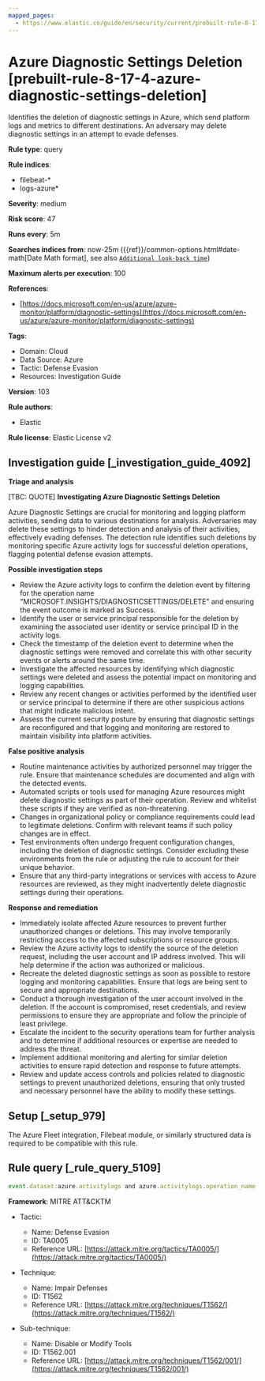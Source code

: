```yaml
---
mapped_pages:
  - https://www.elastic.co/guide/en/security/current/prebuilt-rule-8-17-4-azure-diagnostic-settings-deletion.html
---
```


# Azure Diagnostic Settings Deletion [prebuilt-rule-8-17-4-azure-diagnostic-settings-deletion]

Identifies the deletion of diagnostic settings in Azure, which send platform logs and metrics to different destinations. An adversary may delete diagnostic settings in an attempt to evade defenses.

**Rule type**: query

**Rule indices**:

* filebeat-*
* logs-azure*

**Severity**: medium

**Risk score**: 47

**Runs every**: 5m

**Searches indices from**: now-25m ({{ref}}/common-options.html#date-math[Date Math format], see also [`Additional look-back time`](docs-content://solutions/security/detect-and-alert/create-detection-rule.md#rule-schedule))

**Maximum alerts per execution**: 100

**References**:

* [https://docs.microsoft.com/en-us/azure/azure-monitor/platform/diagnostic-settings](https://docs.microsoft.com/en-us/azure/azure-monitor/platform/diagnostic-settings)

**Tags**:

* Domain: Cloud
* Data Source: Azure
* Tactic: Defense Evasion
* Resources: Investigation Guide

**Version**: 103

**Rule authors**:

* Elastic

**Rule license**: Elastic License v2

## Investigation guide [_investigation_guide_4092]

**Triage and analysis**

[TBC: QUOTE]
**Investigating Azure Diagnostic Settings Deletion**

Azure Diagnostic Settings are crucial for monitoring and logging platform activities, sending data to various destinations for analysis. Adversaries may delete these settings to hinder detection and analysis of their activities, effectively evading defenses. The detection rule identifies such deletions by monitoring specific Azure activity logs for successful deletion operations, flagging potential defense evasion attempts.

**Possible investigation steps**

* Review the Azure activity logs to confirm the deletion event by filtering for the operation name "MICROSOFT.INSIGHTS/DIAGNOSTICSETTINGS/DELETE" and ensuring the event outcome is marked as Success.
* Identify the user or service principal responsible for the deletion by examining the associated user identity or service principal ID in the activity logs.
* Check the timestamp of the deletion event to determine when the diagnostic settings were removed and correlate this with other security events or alerts around the same time.
* Investigate the affected resources by identifying which diagnostic settings were deleted and assess the potential impact on monitoring and logging capabilities.
* Review any recent changes or activities performed by the identified user or service principal to determine if there are other suspicious actions that might indicate malicious intent.
* Assess the current security posture by ensuring that diagnostic settings are reconfigured and that logging and monitoring are restored to maintain visibility into platform activities.

**False positive analysis**

* Routine maintenance activities by authorized personnel may trigger the rule. Ensure that maintenance schedules are documented and align with the detected events.
* Automated scripts or tools used for managing Azure resources might delete diagnostic settings as part of their operation. Review and whitelist these scripts if they are verified as non-threatening.
* Changes in organizational policy or compliance requirements could lead to legitimate deletions. Confirm with relevant teams if such policy changes are in effect.
* Test environments often undergo frequent configuration changes, including the deletion of diagnostic settings. Consider excluding these environments from the rule or adjusting the rule to account for their unique behavior.
* Ensure that any third-party integrations or services with access to Azure resources are reviewed, as they might inadvertently delete diagnostic settings during their operations.

**Response and remediation**

* Immediately isolate affected Azure resources to prevent further unauthorized changes or deletions. This may involve temporarily restricting access to the affected subscriptions or resource groups.
* Review the Azure activity logs to identify the source of the deletion request, including the user account and IP address involved. This will help determine if the action was authorized or malicious.
* Recreate the deleted diagnostic settings as soon as possible to restore logging and monitoring capabilities. Ensure that logs are being sent to secure and appropriate destinations.
* Conduct a thorough investigation of the user account involved in the deletion. If the account is compromised, reset credentials, and review permissions to ensure they are appropriate and follow the principle of least privilege.
* Escalate the incident to the security operations team for further analysis and to determine if additional resources or expertise are needed to address the threat.
* Implement additional monitoring and alerting for similar deletion activities to ensure rapid detection and response to future attempts.
* Review and update access controls and policies related to diagnostic settings to prevent unauthorized deletions, ensuring that only trusted and necessary personnel have the ability to modify these settings.


## Setup [_setup_979]

The Azure Fleet integration, Filebeat module, or similarly structured data is required to be compatible with this rule.


## Rule query [_rule_query_5109]

```js
event.dataset:azure.activitylogs and azure.activitylogs.operation_name:"MICROSOFT.INSIGHTS/DIAGNOSTICSETTINGS/DELETE" and event.outcome:(Success or success)
```

**Framework**: MITRE ATT&CKTM

* Tactic:

    * Name: Defense Evasion
    * ID: TA0005
    * Reference URL: [https://attack.mitre.org/tactics/TA0005/](https://attack.mitre.org/tactics/TA0005/)

* Technique:

    * Name: Impair Defenses
    * ID: T1562
    * Reference URL: [https://attack.mitre.org/techniques/T1562/](https://attack.mitre.org/techniques/T1562/)

* Sub-technique:

    * Name: Disable or Modify Tools
    * ID: T1562.001
    * Reference URL: [https://attack.mitre.org/techniques/T1562/001/](https://attack.mitre.org/techniques/T1562/001/)



